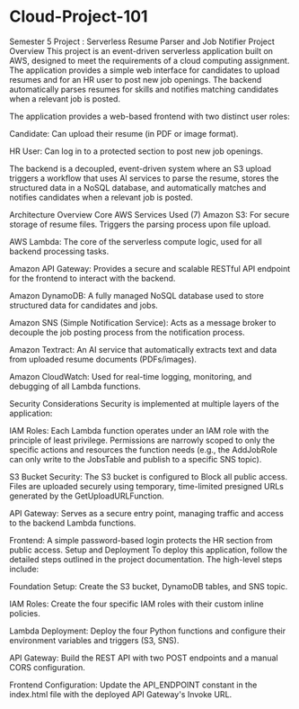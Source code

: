 # Cloud-Project-101
Semester 5 Project : Serverless Resume Parser and Job Notifier 
Project Overview
This project is an event-driven serverless application built on AWS, designed to meet the requirements of a cloud computing assignment. The application provides a simple web interface for candidates to upload resumes and for an HR user to post new job openings. The backend automatically parses resumes for skills and notifies matching candidates when a relevant job is posted.

The application provides a web-based frontend with two distinct user roles:

Candidate: Can upload their resume (in PDF or image format).

HR User: Can log in to a protected section to post new job openings.

The backend is a decoupled, event-driven system where an S3 upload triggers a workflow that uses AI services to parse the resume, stores the structured data in a NoSQL database, and automatically matches and notifies candidates when a relevant job is posted.

Architecture Overview
Core AWS Services Used (7)
Amazon S3: For secure storage of resume files. Triggers the parsing process upon file upload.

AWS Lambda: The core of the serverless compute logic, used for all backend processing tasks.

Amazon API Gateway: Provides a secure and scalable RESTful API endpoint for the frontend to interact with the backend.

Amazon DynamoDB: A fully managed NoSQL database used to store structured data for candidates and jobs.

Amazon SNS (Simple Notification Service): Acts as a message broker to decouple the job posting process from the notification process.

Amazon Textract: An AI service that automatically extracts text and data from uploaded resume documents (PDFs/images).

Amazon CloudWatch: Used for real-time logging, monitoring, and debugging of all Lambda functions.

Security Considerations
Security is implemented at multiple layers of the application:

IAM Roles: Each Lambda function operates under an IAM role with the principle of least privilege. Permissions are narrowly scoped to only the specific actions and resources the function needs (e.g., the AddJobRole can only write to the JobsTable and publish to a specific SNS topic).

S3 Bucket Security: The S3 bucket is configured to Block all public access. Files are uploaded securely using temporary, time-limited presigned URLs generated by the GetUploadURLFunction.

API Gateway: Serves as a secure entry point, managing traffic and access to the backend Lambda functions.

Frontend: A simple password-based login protects the HR section from public access.
Setup and Deployment
To deploy this application, follow the detailed steps outlined in the project documentation. The high-level steps include:

Foundation Setup: Create the S3 bucket, DynamoDB tables, and SNS topic.

IAM Roles: Create the four specific IAM roles with their custom inline policies.

Lambda Deployment: Deploy the four Python functions and configure their environment variables and triggers (S3, SNS).

API Gateway: Build the REST API with two POST endpoints and a manual CORS configuration.

Frontend Configuration: Update the API_ENDPOINT constant in the index.html file with the deployed API Gateway's Invoke URL.
